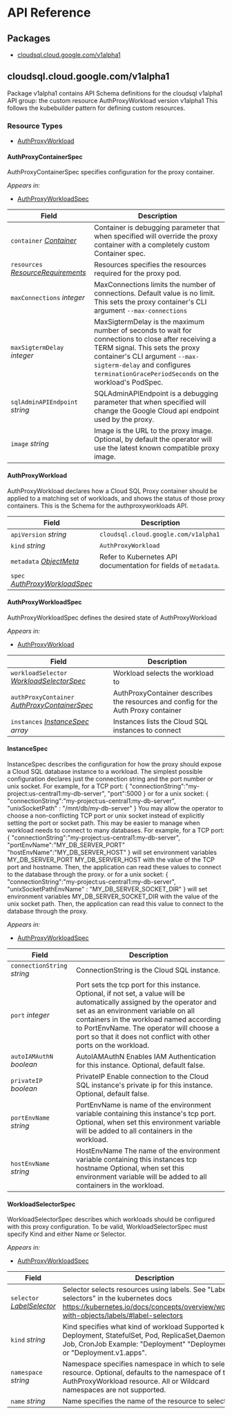 # API Reference

## Packages
- [cloudsql.cloud.google.com/v1alpha1](#cloudsqlcloudgooglecomv1alpha1)


## cloudsql.cloud.google.com/v1alpha1

Package v1alpha1 contains API Schema definitions for the cloudsql v1alpha1 API group:
the custom resource AuthProxyWorkload version v1alpha1
This follows the kubebuilder pattern for defining custom resources.


### Resource Types
- [AuthProxyWorkload](#authproxyworkload)



#### AuthProxyContainerSpec



AuthProxyContainerSpec specifies configuration for the proxy container.

_Appears in:_
- [AuthProxyWorkloadSpec](#authproxyworkloadspec)

| Field | Description |
| --- | --- |
| `container` _[Container](https://kubernetes.io/docs/reference/generated/kubernetes-api/v1.24/#container-v1-core)_ | Container is debugging parameter that when specified will override the proxy container with a completely custom Container spec. |
| `resources` _[ResourceRequirements](https://kubernetes.io/docs/reference/generated/kubernetes-api/v1.24/#resourcerequirements-v1-core)_ | Resources specifies the resources required for the proxy pod. |
| `maxConnections` _integer_ | MaxConnections limits the number of connections. Default value is no limit. This sets the proxy container's CLI argument `--max-connections` |
| `maxSigtermDelay` _integer_ | MaxSigtermDelay is the maximum number of seconds to wait for connections to close after receiving a TERM signal. This sets the proxy container's CLI argument `--max-sigterm-delay` and configures `terminationGracePeriodSeconds` on the workload's PodSpec. |
| `sqlAdminAPIEndpoint` _string_ | SQLAdminAPIEndpoint is a debugging parameter that when specified will change the Google Cloud api endpoint used by the proxy. |
| `image` _string_ | Image is the URL to the proxy image. Optional, by default the operator will use the latest known compatible proxy image. |


#### AuthProxyWorkload



AuthProxyWorkload declares how a Cloud SQL Proxy container should be applied to a matching set of workloads, and shows the status of those proxy containers. This is the Schema for the authproxyworkloads API.



| Field | Description |
| --- | --- |
| `apiVersion` _string_ | `cloudsql.cloud.google.com/v1alpha1`
| `kind` _string_ | `AuthProxyWorkload`
| `metadata` _[ObjectMeta](https://kubernetes.io/docs/reference/generated/kubernetes-api/v1.24/#objectmeta-v1-meta)_ | Refer to Kubernetes API documentation for fields of `metadata`. |
| `spec` _[AuthProxyWorkloadSpec](#authproxyworkloadspec)_ |  |


#### AuthProxyWorkloadSpec



AuthProxyWorkloadSpec defines the desired state of AuthProxyWorkload

_Appears in:_
- [AuthProxyWorkload](#authproxyworkload)

| Field | Description |
| --- | --- |
| `workloadSelector` _[WorkloadSelectorSpec](#workloadselectorspec)_ | Workload selects the workload to |
| `authProxyContainer` _[AuthProxyContainerSpec](#authproxycontainerspec)_ | AuthProxyContainer describes the resources and config for the Auth Proxy container |
| `instances` _[InstanceSpec](#instancespec) array_ | Instances lists the Cloud SQL instances to connect |


#### InstanceSpec



InstanceSpec describes the configuration for how the proxy should expose a Cloud SQL database instance to a workload. The simplest possible configuration declares just the connection string and the port number or unix socket. 
 For example, for a TCP port: 
 	{ "connectionString":"my-project:us-central1:my-db-server", "port":5000 } 
 or for a unix socket: 
 	{ "connectionString":"my-project:us-central1:my-db-server", 	  "unixSocketPath" : "/mnt/db/my-db-server" } 
 You may allow the operator to choose a non-conflicting TCP port or unix socket instead of explicitly setting the port or socket path. This may be easier to manage when workload needs to connect to many databases. 
 For example, for a TCP port: 
 	{ "connectionString":"my-project:us-central1:my-db-server", 	  "portEnvName":"MY_DB_SERVER_PORT" 	  "hostEnvName":"MY_DB_SERVER_HOST" 	 } 
 will set environment variables MY_DB_SERVER_PORT MY_DB_SERVER_HOST with the value of the TCP port and hostname. Then, the application can read these values to connect to the database through the proxy. 
 or for a unix socket: 
 	{ "connectionString":"my-project:us-central1:my-db-server", 	  "unixSocketPathEnvName" : "MY_DB_SERVER_SOCKET_DIR" } 
 will set environment variables MY_DB_SERVER_SOCKET_DIR with the value of the unix socket path. Then, the application can read this value to connect to the database through the proxy.

_Appears in:_
- [AuthProxyWorkloadSpec](#authproxyworkloadspec)

| Field | Description |
| --- | --- |
| `connectionString` _string_ | ConnectionString is the Cloud SQL instance. |
| `port` _integer_ | Port sets the tcp port for this instance. Optional, if not set, a value will be automatically assigned by the operator and set as an environment variable on all containers in the workload named according to PortEnvName. The operator will choose a port so that it does not conflict with other ports on the workload. |
| `autoIAMAuthN` _boolean_ | AutoIAMAuthN Enables IAM Authentication for this instance. Optional, default false. |
| `privateIP` _boolean_ | PrivateIP Enable connection to the Cloud SQL instance's private ip for this instance. Optional, default false. |
| `portEnvName` _string_ | PortEnvName is name of the environment variable containing this instance's tcp port. Optional, when set this environment variable will be added to all containers in the workload. |
| `hostEnvName` _string_ | HostEnvName The name of the environment variable containing this instances tcp hostname Optional, when set this environment variable will be added to all containers in the workload. |


#### WorkloadSelectorSpec



WorkloadSelectorSpec describes which workloads should be configured with this proxy configuration. To be valid, WorkloadSelectorSpec must specify Kind and either Name or Selector.

_Appears in:_
- [AuthProxyWorkloadSpec](#authproxyworkloadspec)

| Field | Description |
| --- | --- |
| `selector` _[LabelSelector](https://kubernetes.io/docs/reference/generated/kubernetes-api/v1.24/#labelselector-v1-meta)_ | Selector selects resources using labels. See "Label selectors" in the kubernetes docs https://kubernetes.io/docs/concepts/overview/working-with-objects/labels/#label-selectors |
| `kind` _string_ | Kind specifies what kind of workload Supported kinds: Deployment, StatefulSet, Pod, ReplicaSet,DaemonSet, Job, CronJob Example: "Deployment" "Deployment.v1" or "Deployment.v1.apps". |
| `namespace` _string_ | Namespace specifies namespace in which to select the resource. Optional, defaults to the namespace of the AuthProxyWorkload resource. All or Wildcard namespaces are not supported. |
| `name` _string_ | Name specifies the name of the resource to select. |





